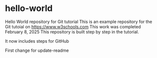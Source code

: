 # hello-world
Hello World repository for Git tutorial
This is an example repository for the Git tutoial on https://www.w3schools.com
This work was completed February 8, 2025
This repository is built step by step in the tutorial.

It now includes steps for GitHub

First change for update-readme
